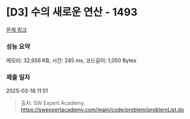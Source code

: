 # [D3] 수의 새로운 연산 - 1493 

[문제 링크](https://swexpertacademy.com/main/code/problem/problemDetail.do?contestProbId=AV2b-QGqADMBBASw) 

### 성능 요약

메모리: 32,656 KB, 시간: 245 ms, 코드길이: 1,050 Bytes

### 제출 일자

2025-03-18 11:51



> 출처: SW Expert Academy, https://swexpertacademy.com/main/code/problem/problemList.do